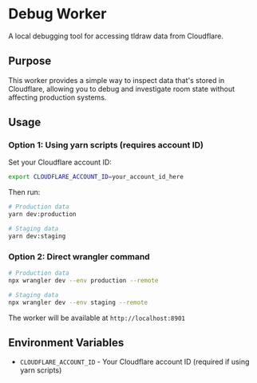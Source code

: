 # Debug Worker

A local debugging tool for accessing tldraw data from Cloudflare.

## Purpose

This worker provides a simple way to inspect data that's stored in Cloudflare, allowing you to debug and investigate room state without affecting production systems.

## Usage

### Option 1: Using yarn scripts (requires account ID)

Set your Cloudflare account ID:

```bash
export CLOUDFLARE_ACCOUNT_ID=your_account_id_here
```

Then run:

```bash
# Production data
yarn dev:production

# Staging data
yarn dev:staging
```

### Option 2: Direct wrangler command

```bash
# Production data
npx wrangler dev --env production --remote

# Staging data
npx wrangler dev --env staging --remote
```

The worker will be available at `http://localhost:8901`

## Environment Variables

- `CLOUDFLARE_ACCOUNT_ID` - Your Cloudflare account ID (required if using yarn scripts)
